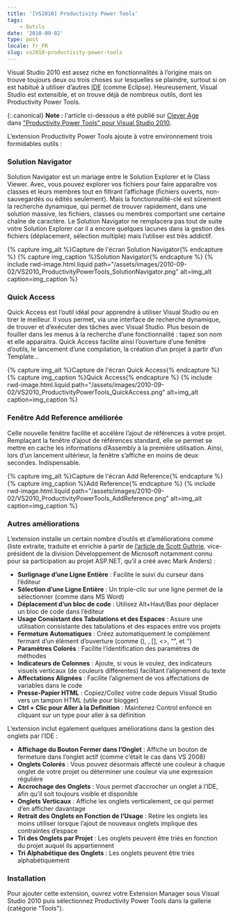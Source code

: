 ```yaml
---
title: '[VS2010] Productivity Power Tools'
tags:
    - Outils
date: '2010-09-02'
type: post
locale: fr_FR
slug: vs2010-productivity-power-tools
---
```


Visual Studio 2010 est assez riche en fonctionnalités à l’origine mais on trouve toujours deux ou trois choses sur lesquelles se plaindre, surtout si on est habitué à utiliser d’autres <abbr title="Integrated Development Environment&nbsp;: environnement de développement intégré (comme souvent, l’anagramme français EDI est moins utilisé que son équivalent anglophone)">IDE</abbr> (comme Eclipse). Heureusement, Visual Studio est extensible, et on trouve déjà de nombreux outils, dont les Productivity Power Tools.

<!-- more -->

{:.canonical}
**Note&nbsp;:** l'article ci-dessous a été publié sur [Clever Age](http://www.clever-age.com/fr/) dans ["Productivity Power Tools" pour Visual Studio 2010](https://blog.clever-age.com/fr/2010/10/08/productivity-power-tools-pour-visual-studio-2010/).

L’extension Productivity Power Tools ajoute à votre environnement trois formidables outils&nbsp;:

### Solution Navigator

Solution Navigator est un mariage entre le Solution Explorer et le Class Viewer. Avec, vous pouvez explorer vos fichiers pour faire apparaître vos classes et leurs membres tout en filtrant l’affichage (fichiers ouverts, non-sauvegardés ou édités seulement). Mais la fonctionnalité-clé est sûrement la recherche dynamique, qui permet de trouver rapidement, dans une solution massive, les fichiers, classes ou membres comportant une certaine chaîne de caractère. Le Solution Navigator ne remplacera pas tout de suite votre Solution Explorer car il a encore quelques lacunes dans la gestion des fichiers (déplacement, sélection multiple) mais l’utiliser est très addictif.

{% capture img_alt %}Capture de l'écran Solution Navigator{% endcapture %}
{% capture img_caption %}Solution Navigator{% endcapture %}
{% include rwd-image.html.liquid
path="/assets/images/2010-09-02/VS2010_ProductivityPowerTools_SolutionNavigator.png"
alt=img_alt
caption=img_caption
%}

### Quick Access

Quick Access est l’outil idéal pour apprendre à utiliser Visual Studio ou en tirer le meilleur. Il vous permet, via une interface de recherche dynamique, de trouver et d’exécuter des tâches avec Visual Studio. Plus besoin de fouiller dans les menus à la recherche d’une fonctionnalité&nbsp;: tapez son nom et elle apparaitra. Quick Access facilite ainsi l’ouverture d’une fenêtre d’outils, le lancement d’une compilation, la création d’un projet à partir d’un Template…

{% capture img_alt %}Capture de l'écran Quick Access{% endcapture %}
{% capture img_caption %}Quick Access{% endcapture %}
{% include rwd-image.html.liquid
path="/assets/images/2010-09-02/VS2010_ProductivityPowerTools_QuickAccess.png"
alt=img_alt
caption=img_caption
%}

### Fenêtre Add Reference améliorée

Celle nouvelle fenêtre facilite et accélère l’ajout de références à votre projet. Remplaçant la fenêtre d’ajout de références standard, elle se permet se mettre en cache les informations d’Assembly à la première utilisation. Ainsi, lors d’un lancement ultérieur, la fenêtre s’affiche en moins de deux secondes. Indispensable.

{% capture img_alt %}Capture de l'écran Add Reference{% endcapture %}
{% capture img_caption %}Add Reference{% endcapture %}
{% include rwd-image.html.liquid
path="/assets/images/2010-09-02/VS2010_ProductivityPowerTools_AddReference.png"
alt=img_alt
caption=img_caption
%}

### Autres améliorations

L’extension installe un certain nombre d’outils et d’améliorations comme (liste extraite, traduite et enrichie à partir de [l’article de Scott Guthrie](http://weblogs.asp.net/scottgu/visual-studio-2010-productivity-power-tool-extensions), vice-président de la division Développement de Microsoft notamment connu pour sa participation au projet ASP.NET, qu’il a créé avec Mark Anders)&nbsp;:

* **Surlignage d’une Ligne Entière**&nbsp;: Facilite le suivi du curseur dans l’éditeur
* **Sélection d’une Ligne Entière**&nbsp;: Un triple-clic sur une ligne permet de la sélectionner (comme dans MS Word)
* **Déplacement d’un bloc de code**&nbsp;: Utilisez Alt+Haut/Bas pour déplacer un bloc de code dans l’éditeur
* **Usage Consistant des Tabulations et des Espaces**&nbsp;: Assure une utilisation consistante des tabulations et des espaces entre vos projets
* **Fermeture Automatiques**&nbsp;: Créez automatiquement le complément fermant d’un élément d’ouverture (comme (), , [], &lt;&gt;, “”, et ‘’)
* **Paramètres Colorés**&nbsp;: Facilite l’identification des paramètres de méthodes
* **Indicateurs de Colonnes**&nbsp;: Ajoute, si vous le voulez, des indicateurs visuels verticaux (de couleurs différentes) facilitant l’alignement du texte
* **Affectations Alignées**&nbsp;: Facilite l’alignement de vos affectations de variables dans le code
* **Presse-Papier HTML**&nbsp;: Copiez/Collez votre code depuis Visual Studio vers un tampon HTML (utile pour blogger)
* **Ctrl + Clic pour Aller à la Definition**&nbsp;: Maintenez Control enfoncé en cliquant sur un type pour aller à sa définition

L’extension inclut également quelques améliorations dans la gestion des onglets par l’IDE :

* **Affichage du Bouton Fermer dans l’Onglet**&nbsp;: Affiche un bouton de fermeture dans l’onglet actif (comme c’était le cas dans VS 2008)
* **Onglets Colorés**&nbsp;: Vous pouvez désormais affecté une couleur à chaque onglet de votre projet ou déterminer une couleur via une expression régulière
* **Accrochage des Onglets**&nbsp;: Vous permet d’accrocher un onglet à l’IDE, afin qu’il soit toujours visible et disponible
* **Onglets Verticaux**&nbsp;: Affiche les onglets verticalement, ce qui permet d’en afficher davantage
* **Retrait des Onglets en Fonction de l’Usage**&nbsp;: Retire les onglets les moins utiliser lorsque l’ajout de nouveaux onglets implique des contraintes d’espace
* **Tri des Onglets par Projet**&nbsp;: Les onglets peuvent être triés en fonction du projet auquel ils appartiennent
* **Tri Alphabétique des Onglets**&nbsp;: Les onglets peuvent être triés alphabétiquement

### Installation

Pour ajouter cette extension, ouvrez votre Extension Manager sous Visual Studio 2010 puis sélectionnez Productivity Power Tools dans la gallerie (catégorie "Tools").
